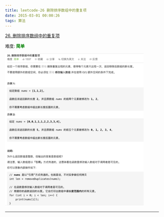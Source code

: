 ```yaml
---
title: leetcode-26 删除排序数组中的重复项
date: 2015-03-01 00:00:26
tags: 算法
---
```





[26. 删除排序数组中的重复项](https://leetcode-cn.com/problems/remove-duplicates-from-sorted-array/)

难度:  <font color="green">**简单**</font>


<img src="leetcode-26-删除排序数组中的重复项/0.png" width = 90% height = 50% />


<br>


---


